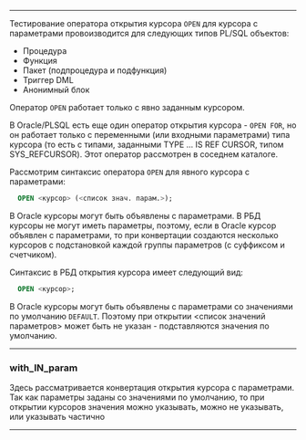 --------------------------------

Тестирование оператора открытия курсора `OPEN` для курсора с параметрами провоизводится для следующих типов PL/SQL объектов:

* Процедура
* Функция
* Пакет (подпроцедура и подфункция)
* Триггер DML
* Анонимный блок

Оператор `OPEN` работает только с явно заданным курсором. 

В Oracle/PLSQL есть еще один оператор открытия курсора - `OPEN FOR`, но он работает только с переменными (или входными параметрами) типа курсора (то есть с типами, заданными TYPE ... IS REF CURSOR, типом SYS_REFCURSOR). Этот оператор рассмотрен в соседнем каталоге.

Рассмотрим синтаксис оператора `OPEN` для явного курсора с параметрами:

```sql
  OPEN <курсор> (<список знач. парам.>);
```

В Oracle курсоры могут быть объявлены с параметрами.
В РБД курсоры не могут иметь параметры, поэтому, если в Oracle курсор объявлен с параметрами, то при конвертации создаются несколько курсоров с подстановкой каждой группы параметров (с суффиксом и счетчиком).

Синтаксис в РБД открытия курсора имеет следующий вид:


```sql
  OPEN <курсор>;
```

В Oracle курсоры могут быть объявлены с параметрами со значениями по умолчанию `DEFAULT`. Поэтому при открытии <список значений параметров> может быть не указан - подставляются значения по умолчанию. 


--------------------------------

### with_IN_param

Здесь рассматривается конвертация открытия курсора с параметрами. Так как параметры заданы со значениями по умолчанию, то при открытии курсоров значения можно указывать, можно не указывать, или указывать частично

--------------------------------
